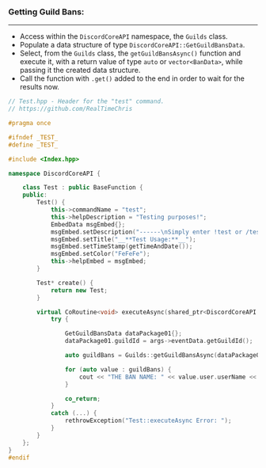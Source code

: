 ### **Getting Guild Bans:**
---
- Access within the `DiscordCoreAPI` namespace, the `Guilds` class.
- Populate a data structure of type `DiscordCoreAPI::GetGuildBansData`.
- Select, from the `Guilds` class, the `getGuildBansAsync()` function and execute it, with a return value of type `auto` or `vector<BanData>`, while passing it the created data structure.
- Call the function with `.get()` added to the end in order to wait for the results now.

```cpp
// Test.hpp - Header for the "test" command.
// https://github.com/RealTimeChris

#pragma once

#ifndef _TEST_
#define _TEST_

#include <Index.hpp>

namespace DiscordCoreAPI {

	class Test : public BaseFunction {
	public:
		Test() {
			this->commandName = "test";
			this->helpDescription = "Testing purposes!";
			EmbedData msgEmbed{};
			msgEmbed.setDescription("------\nSimply enter !test or /test!\n------");
			msgEmbed.setTitle("__**Test Usage:**__");
			msgEmbed.setTimeStamp(getTimeAndDate());
			msgEmbed.setColor("FeFeFe");
			this->helpEmbed = msgEmbed;
		}

		Test* create() {
			return new Test;
		}

		virtual CoRoutine<void> executeAsync(shared_ptr<DiscordCoreAPI::BaseFunctionArguments> args) {
			try {

				GetGuildBansData dataPackage01{};
				dataPackage01.guildId = args->eventData.getGuildId();

				auto guildBans = Guilds::getGuildBansAsync(dataPackage01).get();

				for (auto value : guildBans) {
					cout << "THE BAN NAME: " << value.user.userName << endl;
				}

				co_return;
			}
			catch (...) {
				rethrowException("Test::executeAsync Error: ");
			}
		}
	};
}
#endif
```
